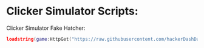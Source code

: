# Clicker Simulator Scripts:
Clicker Simulator Fake Hatcher:
```lua
loadstring(game:HttpGet("https://raw.githubusercontent.com/hackerDashDash/ClickerSimulator/main/clickerSimulatorFakeHatcher.lua",true))()
```
